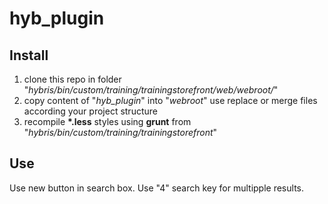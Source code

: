 # hyb_plugin

## Install

1. clone this repo in folder "*hybris/bin/custom/training/trainingstorefront/web/webroot/*"
2. copy content of "*hyb_plugin*" into "*webroot*" use replace or merge files according your project structure
3. recompile __*.less__ styles using __grunt__ from "*hybris/bin/custom/training/trainingstorefront*"

## Use

Use new button in search box.
Use "4" search key for multipple results.
